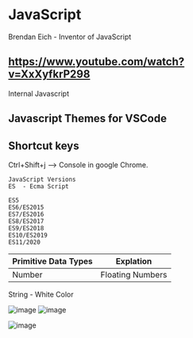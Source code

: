 # JavaScript
Brendan Eich - Inventor of JavaScript
## https://www.youtube.com/watch?v=XxXyfkrP298 
Internal Javascript

## Javascript Themes for VSCode

## Shortcut keys
Ctrl+Shift+j --> Console in google Chrome.

```
JavaScript Versions
ES  - Ecma Script

ES5
ES6/ES2015
ES7/ES2016
ES8/ES2017
ES9/ES2018
ES10/ES2019
ES11/2020
```
| Primitive Data Types       |       Explation      |
|----------------------------|----------------------|
| Number | Floating Numbers| Used for Decimals and integers |

String - White Color

![image](https://github.com/user-attachments/assets/e88c7275-b197-4662-941c-829707fbd8fb)
![image](https://github.com/user-attachments/assets/00790e2c-590e-4214-a9d1-c2baad751c2d)

![image](https://github.com/user-attachments/assets/3656e9e5-0d0a-4e06-af1d-83740399354d)
